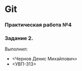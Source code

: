 # Git

### Практическая работа №4

### Задание 2.

Выполнил:

- <Чернов Денис Михайлович>
- <УВП-313>
